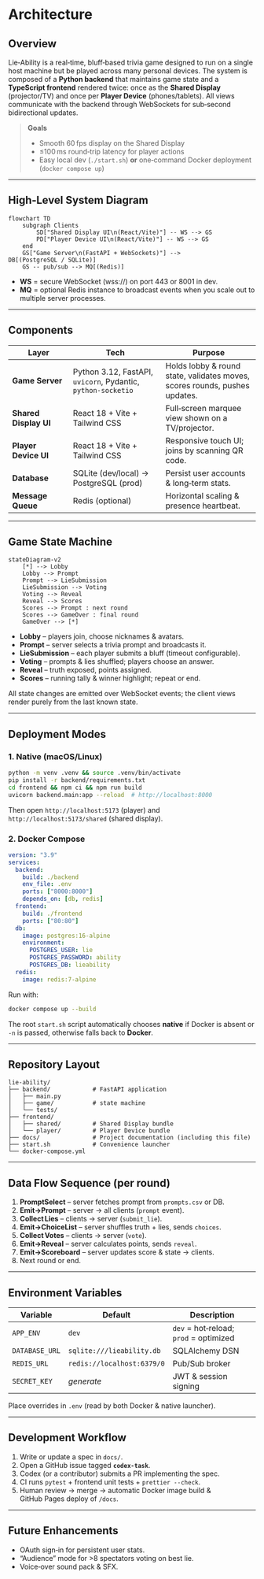 # Architecture

## Overview

Lie‑Ability is a real‑time, bluff‑based trivia game designed to run on a single host machine but be played across many personal devices.  The system is composed of a **Python backend** that maintains game state and a **TypeScript frontend** rendered twice: once as the **Shared Display** (projector/TV) and once per **Player Device** (phones/tablets).  All views communicate with the backend through WebSockets for sub‑second bidirectional updates.

> **Goals**
>
> * Smooth 60 fps display on the Shared Display
> * ≤100 ms round‑trip latency for player actions
> * Easy local dev (`./start.sh`) **or** one‑command Docker deployment (`docker compose up`)

---

## High‑Level System Diagram

```mermaid
flowchart TD
    subgraph Clients
        SD["Shared Display UI\n(React/Vite)"] -- WS --> GS
        PD["Player Device UI\n(React/Vite)"] -- WS --> GS
    end
    GS["Game Server\n(FastAPI + WebSockets)"] --> DB[(PostgreSQL / SQLite)]
    GS -- pub/sub --> MQ[(Redis)]
```

* **WS** = secure WebSocket (wss\://) on port 443 or 8001 in dev.
* **MQ** = optional Redis instance to broadcast events when you scale out to multiple server processes.

---

## Components

| Layer                 | Tech                                                         | Purpose                                                                    |
| --------------------- | ------------------------------------------------------------ | -------------------------------------------------------------------------- |
| **Game Server**       | Python 3.12, FastAPI, `uvicorn`, Pydantic, `python‑socketio` | Holds lobby & round state, validates moves, scores rounds, pushes updates. |
| **Shared Display UI** | React 18 + Vite + Tailwind CSS                               | Full‑screen marquee view shown on a TV/projector.                          |
| **Player Device UI**  | React 18 + Vite + Tailwind CSS                               | Responsive touch UI; joins by scanning QR code.                            |
| **Database**          | SQLite (dev/local) → PostgreSQL (prod)                       | Persist user accounts & long‑term stats.                                   |
| **Message Queue**     | Redis (optional)                                             | Horizontal scaling & presence heartbeat.                                   |

---

## Game State Machine

```mermaid
stateDiagram-v2
    [*] --> Lobby
    Lobby --> Prompt
    Prompt --> LieSubmission
    LieSubmission --> Voting
    Voting --> Reveal
    Reveal --> Scores
    Scores --> Prompt : next round
    Scores --> GameOver : final round
    GameOver --> [*]
```

* **Lobby** – players join, choose nicknames & avatars.
* **Prompt** – server selects a trivia prompt and broadcasts it.
* **LieSubmission** – each player submits a bluff (timeout configurable).
* **Voting** – prompts & lies shuffled; players choose an answer.
* **Reveal** – truth exposed, points assigned.
* **Scores** – running tally & winner highlight; repeat or end.

All state changes are emitted over WebSocket events; the client views render purely from the last known state.

---

## Deployment Modes

### 1. Native (macOS/Linux)

```bash
python -m venv .venv && source .venv/bin/activate
pip install -r backend/requirements.txt
cd frontend && npm ci && npm run build
uvicorn backend.main:app --reload  # http://localhost:8000
```

Then open `http://localhost:5173` (player) and `http://localhost:5173/shared` (shared display).

### 2. Docker Compose

```yaml
version: "3.9"
services:
  backend:
    build: ./backend
    env_file: .env
    ports: ["8000:8000"]
    depends_on: [db, redis]
  frontend:
    build: ./frontend
    ports: ["80:80"]
  db:
    image: postgres:16-alpine
    environment:
      POSTGRES_USER: lie
      POSTGRES_PASSWORD: ability
      POSTGRES_DB: lieability
  redis:
    image: redis:7-alpine
```

Run with:

```bash
docker compose up --build
```

The root `start.sh` script automatically chooses **native** if Docker is absent or `-n` is passed, otherwise falls back to **Docker**.

---

## Repository Layout

```
lie-ability/
├── backend/            # FastAPI application
│   ├── main.py
│   ├── game/           # state machine
│   └── tests/
├── frontend/
│   ├── shared/         # Shared Display bundle
│   └── player/         # Player Device bundle
├── docs/               # Project documentation (including this file)
├── start.sh            # Convenience launcher
└── docker-compose.yml
```

---

## Data Flow Sequence (per round)

1. **PromptSelect** – server fetches prompt from `prompts.csv` or DB.
2. **Emit→Prompt** – server → all clients (`prompt` event).
3. **Collect Lies** – clients → server (`submit_lie`).
4. **Emit→ChoiceList** – server shuffles truth + lies, sends `choices`.
5. **Collect Votes** – clients → server (`vote`).
6. **Emit→Reveal** – server calculates points, sends `reveal`.
7. **Emit→Scoreboard** – server updates score & state → clients.
8. Next round or end.

---

## Environment Variables

| Variable       | Default                    | Description                            |
| -------------- | -------------------------- | -------------------------------------- |
| `APP_ENV`      | `dev`                      | `dev` = hot‑reload; `prod` = optimized |
| `DATABASE_URL` | `sqlite:///lieability.db`  | SQLAlchemy DSN                         |
| `REDIS_URL`    | `redis://localhost:6379/0` | Pub/Sub broker                         |
| `SECRET_KEY`   | *generate*                 | JWT & session signing                  |

Place overrides in `.env` (read by both Docker & native launcher).

---

## Development Workflow

1. Write or update a spec in `docs/`.
2. Open a GitHub issue tagged **`codex-task`**.
3. Codex (or a contributor) submits a PR implementing the spec.
4. CI runs `pytest` + frontend unit tests + `prettier --check`.
5. Human review → merge → automatic Docker image build & GitHub Pages deploy of `/docs`.

---

## Future Enhancements

* OAuth sign‑in for persistent user stats.
* “Audience” mode for >8 spectators voting on best lie.
* Voice‑over sound pack & SFX.